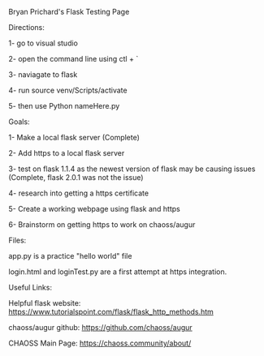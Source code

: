 Bryan Prichard's Flask Testing Page

Directions:

1- go to visual studio

2- open the command line using ctl + `

3- naviagate to flask

4- run source venv/Scripts/activate

5- then use Python nameHere.py

Goals:

1- Make a local flask server (Complete)

2- Add https to a local flask server

3- test on flask 1.1.4 as the newest version of flask may be causing issues (Complete, flask 2.0.1 was not the issue)

4- research into getting a https certificate

5- Create a working webpage using flask and https

6- Brainstorm on getting https to work on chaoss/augur



Files:

app.py is a practice "hello world" file

login.html and loginTest.py are a first attempt at https integration.



Useful Links:

Helpful flask website: https://www.tutorialspoint.com/flask/flask_http_methods.htm

chaoss/augur github: https://github.com/chaoss/augur

CHAOSS Main Page: https://chaoss.community/about/
